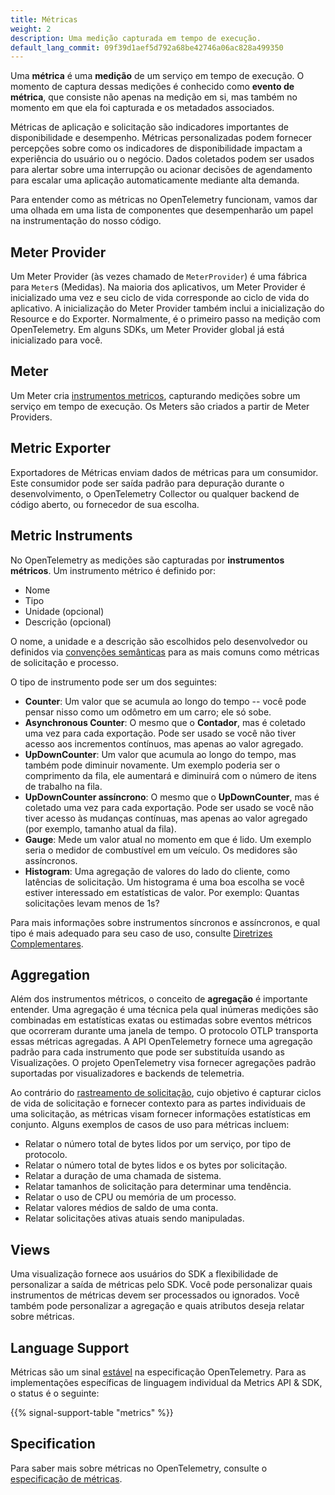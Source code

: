```yaml
---
title: Métricas
weight: 2
description: Uma medição capturada em tempo de execução.
default_lang_commit: 09f39d1aef5d792a68be42746a06ac828a499350
---
```


Uma **métrica** é uma **medição** de um serviço em tempo de execução. O momento
de captura dessas medições é conhecido como **evento de métrica**, que consiste
não apenas na medição em si, mas também no momento em que ela foi capturada e os
metadados associados.

Métricas de aplicação e solicitação são indicadores importantes de
disponibilidade e desempenho. Métricas personalizadas podem fornecer percepções
sobre como os indicadores de disponibilidade impactam a experiência do usuário
ou o negócio. Dados coletados podem ser usados para alertar sobre uma
interrupção ou acionar decisões de agendamento para escalar uma aplicação
automaticamente mediante alta demanda.

Para entender como as métricas no OpenTelemetry funcionam, vamos dar uma olhada
em uma lista de componentes que desempenharão um papel na instrumentação do
nosso código.

## Meter Provider

Um Meter Provider (às vezes chamado de `MeterProvider`) é uma fábrica para
`Meter`s (Medidas). Na maioria dos aplicativos, um Meter Provider é inicializado
uma vez e seu ciclo de vida corresponde ao ciclo de vida do aplicativo. A
inicialização do Meter Provider também inclui a inicialização do Resource e do
Exporter. Normalmente, é o primeiro passo na medição com OpenTelemetry. Em
alguns SDKs, um Meter Provider global já está inicializado para você.

## Meter

Um Meter cria [instrumentos metricos](#metric-instruments), capturando medições
sobre um serviço em tempo de execução. Os Meters são criados a partir de Meter
Providers.

## Metric Exporter

Exportadores de Métricas enviam dados de métricas para um consumidor. Este
consumidor pode ser saída padrão para depuração durante o desenvolvimento, o
OpenTelemetry Collector ou qualquer backend de código aberto, ou fornecedor de
sua escolha.

## Metric Instruments

No OpenTelemetry as medições são capturadas por **instrumentos métricos**. Um
instrumento métrico é definido por:

- Nome
- Tipo
- Unidade (opcional)
- Descrição (opcional)

O nome, a unidade e a descrição são escolhidos pelo desenvolvedor ou definidos
via [convenções semânticas](/docs/specs/semconv/general/metrics/) para as mais
comuns como métricas de solicitação e processo.

O tipo de instrumento pode ser um dos seguintes:

- **Counter**: Um valor que se acumula ao longo do tempo -- você pode pensar
  nisso como um odômetro em um carro; ele só sobe.
- **Asynchronous Counter**: O mesmo que o **Contador**, mas é coletado uma vez
  para cada exportação. Pode ser usado se você não tiver acesso aos incrementos
  contínuos, mas apenas ao valor agregado.
- **UpDownCounter**: Um valor que acumula ao longo do tempo, mas também pode
  diminuir novamente. Um exemplo poderia ser o comprimento da fila, ele
  aumentará e diminuirá com o número de itens de trabalho na fila.
- **UpDownCounter assíncrono**: O mesmo que o **UpDownCounter**, mas é coletado
  uma vez para cada exportação. Pode ser usado se você não tiver acesso às
  mudanças contínuas, mas apenas ao valor agregado (por exemplo, tamanho atual
  da fila).
- **Gauge**: Mede um valor atual no momento em que é lido. Um exemplo seria o
  medidor de combustível em um veículo. Os medidores são assíncronos.
- **Histogram**: Uma agregação de valores do lado do cliente, como latências de
  solicitação. Um histograma é uma boa escolha se você estiver interessado em
  estatísticas de valor. Por exemplo: Quantas solicitações levam menos de 1s?

Para mais informações sobre instrumentos síncronos e assíncronos, e qual tipo é
mais adequado para seu caso de uso, consulte
[Diretrizes Complementares](/docs/specs/otel/metrics/supplementary-guidelines/).

## Aggregation

Além dos instrumentos métricos, o conceito de **agregação** é importante
entender. Uma agregação é uma técnica pela qual inúmeras medições são combinadas
em estatísticas exatas ou estimadas sobre eventos métricos que ocorreram durante
uma janela de tempo. O protocolo OTLP transporta essas métricas agregadas. A API
OpenTelemetry fornece uma agregação padrão para cada instrumento que pode ser
substituída usando as Visualizações. O projeto OpenTelemetry visa fornecer
agregações padrão suportadas por visualizadores e backends de telemetria.

Ao contrário do [rastreamento de solicitação](/docs/concepts/signals/traces/),
cujo objetivo é capturar ciclos de vida de solicitação e fornecer contexto para
as partes individuais de uma solicitação, as métricas visam fornecer informações
estatísticas em conjunto. Alguns exemplos de casos de uso para métricas incluem:

- Relatar o número total de bytes lidos por um serviço, por tipo de protocolo.
- Relatar o número total de bytes lidos e os bytes por solicitação.
- Relatar a duração de uma chamada de sistema.
- Relatar tamanhos de solicitação para determinar uma tendência.
- Relatar o uso de CPU ou memória de um processo.
- Relatar valores médios de saldo de uma conta.
- Relatar solicitações ativas atuais sendo manipuladas.

## Views

Uma visualização fornece aos usuários do SDK a flexibilidade de personalizar a
saída de métricas pelo SDK. Você pode personalizar quais instrumentos de
métricas devem ser processados ou ignorados. Você também pode personalizar a
agregação e quais atributos deseja relatar sobre métricas.

## Language Support

Métricas são um sinal
[estável](/docs/specs/otel/versioning-and-stability/#stable) na especificação
OpenTelemetry. Para as implementações específicas de linguagem individual da
Metrics API & SDK, o status é o seguinte:

{{% signal-support-table "metrics" %}}

## Specification

Para saber mais sobre métricas no OpenTelemetry, consulte o
[especificação de métricas](/docs/specs/otel/overview/#metric-signal).
